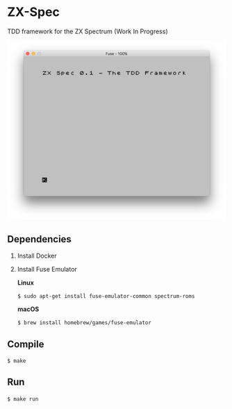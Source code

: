 # ZX-Spec
TDD framework for the ZX Spectrum (Work In Progress)

<p align="center">
    <img src="https://github.com/rhargreaves/zx-spec/raw/master/docs/initial.png" width="600" />
</p>

## Dependencies

1. Install Docker
2. Install Fuse Emulator
    
    **Linux**

    ```
    $ sudo apt-get install fuse-emulator-common spectrum-roms
    ```
    
    **macOS**
    
    ```
    $ brew install homebrew/games/fuse-emulator
    ```

## Compile

```
$ make
```

## Run

```
$ make run
```
